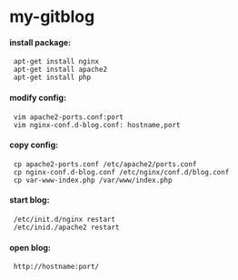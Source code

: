 # my-gitblog

#### install package:
     apt-get install nginx
     apt-get install apache2
     apt-get install php

#### modify config:
     vim apache2-ports.conf:port
     vim nginx-conf.d-blog.conf: hostname,port

#### copy config:
     cp apache2-ports.conf /etc/apache2/ports.conf
     cp nginx-conf.d-blog.conf /etc/nginx/conf.d/blog.conf
     cp var-www-index.php /var/www/index.php

#### start blog:
     /etc/init.d/nginx restart
     /etc/inid./apache2 restart

#### open blog:
     http://hostname:port/
